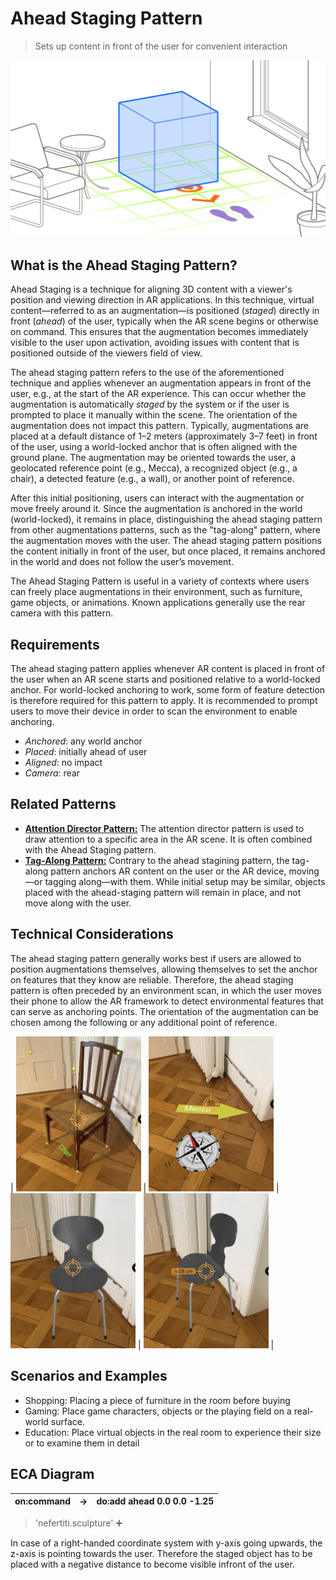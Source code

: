 # Ahead Staging Pattern
> Sets up content in front of the user for convenient interaction
<img src="images/AheadStaging.png">

## What is the Ahead Staging Pattern?
Ahead Staging is a technique for aligning 3D content with a viewer's position and viewing direction in AR applications. In this technique, virtual content—referred to as an augmentation—is positioned (_staged_) directly in front (_ahead_) of the user, typically when the AR scene begins or otherwise on command. This ensures that the augmentation becomes immediately visible to the user upon activation, avoiding issues with content that is positioned outside of the viewers field of view.

The ahead staging pattern refers to the use of the aforementioned technique and applies whenever an augmentation appears in front of the user, e.g.,  at the start of the AR experience. This can occur whether the augmentation is automatically _staged_ by the system or if the user is prompted to place it manually within the scene. The orientation of the augmentation does not impact this pattern. Typically, augmentations are placed at a default distance of 1–2 meters (approximately 3–7 feet) in front of the user, using a world-locked anchor that is often aligned with the ground plane. The augmentation may be oriented towards the user, a geolocated reference point (e.g., Mecca), a recognized object (e.g., a chair), a detected feature (e.g., a wall), or another point of reference.

After this initial positioning, users can interact with the augmentation or move freely around it. Since the augmentation is anchored in the world (world-locked), it remains in place, distinguishing the ahead staging pattern from other augmentations patterns, such as the "tag-along" pattern, where the augmentation moves with the user. The ahead staging pattern positions the content initially in front of the user, but once placed, it remains anchored in the world and does not follow the user’s movement.

The Ahead Staging Pattern is useful in a variety of contexts where users can freely place augmentations in their environment, such as furniture, game objects, or animations. Known applications generally use the rear camera with this pattern.

## Requirements
The ahead staging pattern applies whenever AR content is placed in front of the user when an AR scene starts and positioned relative to a world-locked anchor. For world-locked anchoring to work, some form of feature detection is therefore required for this pattern to apply.
It is recommended to prompt users to move their device in order to scan the environment to enable anchoring.

* _Anchored_: any world anchor
* _Placed_: initially ahead of user
* _Aligned_: no impact
* _Camera_: rear

## Related Patterns
- [**Attention Director Pattern:**](attention-director.md) The attention director pattern is used to draw attention to a specific area in the AR scene. It is often combined with the Ahead Staging pattern.
- [**Tag-Along Pattern:**](tag-along.md) Contrary to the ahead stagining pattern, the tag-along pattern anchors AR content on the user or the AR device, moving—or tagging along—with them. While initial setup may be similar, objects placed with the ahead-staging pattern will remain in place, and not move along with the user.

## Technical Considerations
The ahead staging pattern generally works best if users are allowed to position augmentations themselves, allowing themselves to set the anchor on features that they know are reliable. Therefore, the ahead staging pattern is often preceded by an environment scan, in which the user moves their phone to allow the AR framework to detect environmental features that can serve as anchoring points.
The orientation of the augmentation can be chosen among the following or any additional point of reference.

| <img src="../assets/images/withobj.jpg" width="200"> | <img src="../assets/images/north.jpg" width="200"> | <img src="../assets/images/touser.jpg" width="200"> | <img src="../assets/images/towall.jpg" width="200"> |

## Scenarios and Examples
- Shopping: Placing a piece of furniture in the room before buying
- Gaming: Place game characters, objects or the playing field on a real-world surface.
- Education: Place virtual objects in the real room to experience their size or to examine them in detail

## ECA Diagram

| on:command |  &rarr; | do:add ahead 0.0 0.0 -1.25 |
|---|---|---|
> 'nefertiti.sculpture' ➕

In case of a right-handed coordinate system with y-axis going upwards, the z-axis is pointing towards the user. Therefore the staged object has to be placed with a negative distance to become visible infront of the user.
